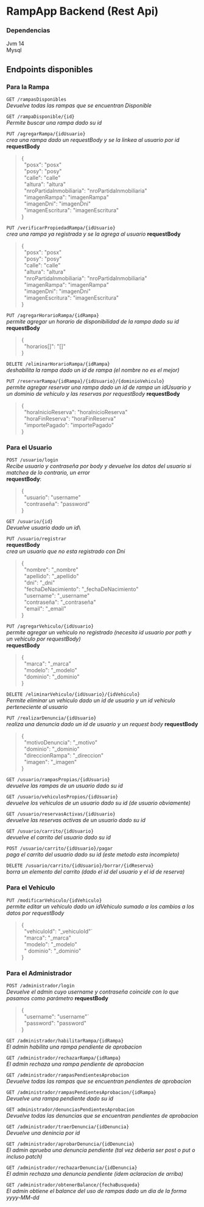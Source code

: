 # RampApp Backend (Rest Api)

### Dependencias
Jvm 14 \
Mysql

## Endpoints disponibles

### Para la Rampa

`GET /rampasDisponibles`\
*Devuelve todas las rampas que se encuentran Disponible*

`GET /rampaDisponible/{id}`\
*Permite buscar una rampa dado su id*

`PUT /agregarRampa/{idUsuario}`\
*crea una rampa dado un requestBody y se la linkea al usuario por id*
**requestBody**
>{\
&ensp;"posx": "posx"\
&ensp;"posy": "posy"\
&ensp;"calle": "calle"\
&ensp;"altura": "altura"\
&ensp;"nroPartidaInmobiliaria": "nroPartidaInmobiliaria"\
&ensp;"imagenRampa": "imagenRampa"\
&ensp;"imagenDni": "imagenDni"\
&ensp;"imagenEscritura": "imagenEscritura"\
>}

`PUT /verificarPropiedadRampa/{idUsuario}`\
*crea una rampa ya registrada y se la agrega al usuario*
**requestBody**
>{\
&ensp;"posx": "posx"\
&ensp;"posy": "posy"\
&ensp;"calle": "calle"\
&ensp;"altura": "altura"\
&ensp;"nroPartidaInmobiliaria": "nroPartidaInmobiliaria"\
&ensp;"imagenRampa": "imagenRampa"\
&ensp;"imagenDni": "imagenDni"\
&ensp;"imagenEscritura": "imagenEscritura"\
>}

`PUT /agregarHorarioRampa/{idRampa}`\
*permite agregar un horario de disponibilidad de la rampa dado su id*
**requestBody**
>{\
&ensp;"horarios[]": "[]"\
>}

`DELETE /eliminarHorarioRampa/{idRampa}`\
*deshabilita la rampa dado un id de rampa (el nombre no es el mejor)*

`PUT /reservarRampa/{idRampa}/{idUsuario}/{dominioVehiculo}`\
*permite agregar reservar una rampa dado un id de rampa un idUsuario y un dominio de vehiculo y las reservas por requestBody*
**requestBody**
>{\
&ensp;"horaInicioReserva": "horaInicioReserva"\
&ensp;"horaFinReserva": "horaFinReserva"\
&ensp;"importePagado": "importePagado"\
>}

### Para el Usuario

`POST /usuario/login`\
*Recibe usuario y contraseña por body y devuelve los datos del usuario si matchea de lo contrario, un error*\
**requestBody**:
>{\
    &ensp;"usuario": "username"\
    &ensp;"contraseña": "password"\
>}

`GET /usuario/{id}`\
*Devuelve usuario dado un id*\

`PUT /usuario/registrar`\
**requestBody**\
*crea un usuario que no esta registrado con Dni*
>{\
&ensp;"nombre": "_nombre"\
&ensp;"apellido": "_apellido"\
&ensp;"dni": "_dni"\
&ensp;"fechaDeNacimiento": "_fechaDeNacimiento"\
&ensp;"username": "_username"\
&ensp;"contraseña": "_contraseña"\
&ensp;"email": "_email"\
>}

`PUT /agregarVehiculo/{idUsuario}`\
*permite agregar un vehiculo no registrado (necesita id usuario por path y un vehiculo por requestBody)*\
**requestBody**
>{\
&ensp;"marca": "_marca"\
&ensp;"modelo": "_modelo"\
&ensp;"dominio": "_dominio"\
>}

`DELETE /eliminarVehiculo/{idUsuario}/{idVehiculo}`\
*Permite eliminar un vehiculo dado un id de usuario y un id vehiculo perteneciente al usuario*

`PUT /realizarDenuncia/{idUsuario}`\
*realiza una denuncia dado un id de usuario y un request body*
**requestBody**
>{\
&ensp;"motivoDenuncia": "_motivo"\
&ensp;"dominio": "_dominio"\
&ensp;"direccionRampa": "_direccion"\
&ensp;"imagen": "_imagen"\
>}

`GET /usuario/rampasPropias/{idUsuario}`\
*devuelve las rampas de un usuario dado su id*

`GET /usuario/vehiculosPropios/{idUsuario}`\
*devuelve los vehiculos de un usuario dado su id (de usuario obviamente)*

`GET /usuario/reservasActivas/{idUsuario}`\
*devuelve las reservas activas de un usuario dado su id*

`GET /usuario/carrito/{idUsuario}`\
*devuelve el carrito del usuario dado su id*

`POST /usuario/carrito/{idUsuario}/pagar`\
*paga el carrito del usuario dado su id (este metodo esta incompleto)*

`DELETE /usuario/carrito/{idUsuario}/borrar/{idReserva}`\
*borra un elemento del carrito (dado el id del usuario y el id de reserva)*

### Para el Vehiculo
`PUT /modificarVehiculo/{idVehiculo}`\
*permite editar un vehiculo dado un idVehiculo sumado a los cambios a los datos por requestBody*
>{\
&ensp;"vehiculoId": "_vehiculoId"`\
&ensp;"marca": "_marca"\
&ensp;"modelo": "_modelo"\
&ensp;" dominio": "_dominio"\
>}

### Para el Administrador
`POST /administrador/login`\
*Devuelve el admin cuyo username y contraseña coincide con lo que pasamos como parámetro*
**requestBody**
>{\
&ensp;"username": "username"`\
&ensp;"password": "password"\
>}
>
`GET /administrador/habilitarRampa/{idRampa}`\
*El admin habilita una rampa pendiente de aprobacion*

`GET /administrador/rechazarRampa/{idRampa}`\
*El admin rechaza una rampa pendiente de aprobacion*

`GET /administrador/rampasPendientesAprobacion`\
*Devuelve todas las rampas que se encuentran pendientes de aprobacion*

`GET /administrador/rampasPendientesAprobacion/{idRampa}`\
*Devuelve una rampa pendiente dado su id*

`GET administrador/denunciasPendientesAprobacion`\
*Devuelve todas las denuncias que se encuentran pendientes de aprobacion*

`GET /administrador/traerDenuncia/{idDenuncia}`\
*Devuelve una denincia por id*

`GET /administrador/aprobarDenuncia/{idDenuncia}`\
*El admin aprueba una denuncia pendiente (tal vez deberia ser post o put o incluso patch)*

`GET /administrador/rechazarDenuncia/{idDenuncia}`\
*El admin rechaza una denuncia pendiente (idem aclaracion de arriba)*

`GET /administrador/obtenerBalance/{fechaBusqueda}`\
*El admin obtiene el balance del uso de rampas dado un dia de la forma yyyy-MM-dd*

